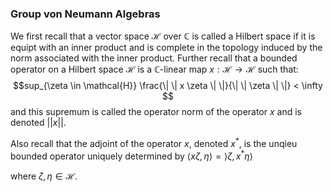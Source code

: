 ### Group von Neumann Algebras



We first recall that a vector space $\mathcal{H}$ over $\mathbb{C}$ is called a Hilbert space if it is equipt with an inner product and is complete in the topology induced by the norm associated with the inner product. Further recall that a bounded operator on a Hilbert space $\mathcal{H}$ is a $\mathbb{C}$-linear map $x: \mathcal{H} \rightarrow \mathcal{H}$ such that: $$sup_{\zeta \in \mathcal{H}} \frac{\| \| x \zeta \| \|}{\| \| \zeta \| \|} < \infty $$ and this supremum is called the operator norm of the operator $x$ and is denoted $\lvert \lvert x \rvert \rvert$.

Also recall that the adjoint of the operator $x$, denoted $x^*$, is the unqieu bounded operator uniquely determined by $\langle x \zeta, \eta \rangle = \rangle \zeta, x^* \eta \rangle$

where $\zeta, \eta \in \mathcal{H}$.  




































